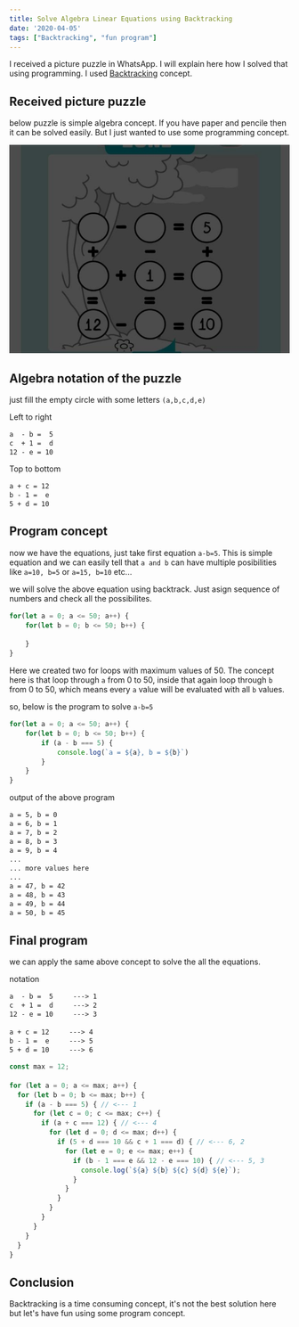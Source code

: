 ```yaml
---
title: Solve Algebra Linear Equations using Backtracking
date: '2020-04-05'
tags: ["Backtracking", "fun program"]
---
```


I received a picture puzzle in WhatsApp. I will explain here how I solved that using programming. I used [Backtracking](http://www.thegeekstuff.com/2014/12/backtracking-example/) concept.

## Received picture puzzle
below puzzle is simple algebra concept. If you have paper and pencile then it can be solved easily. But I just wanted to use some programming concept.

![algebra linear equations](./puzzle.jpeg)

## Algebra notation of the puzzle
just fill the empty circle with some letters `(a,b,c,d,e)`

Left to right
```
a  - b =  5
c  + 1 =  d
12 - e = 10
```

Top to bottom
```
a + c = 12
b - 1 =  e
5 + d = 10
```

## Program concept

now we have the equations, just take first equation `a-b=5`. This is simple equation and we can easily tell that `a and b` can have multiple posibilities like `a=10, b=5` or `a=15, b=10` etc...

we will solve the above equation using backtrack. Just asign sequence of numbers and check all the possibilites. 

```js
for(let a = 0; a <= 50; a++) {
	for(let b = 0; b <= 50; b++) {
		
	}	
}
```
Here we created two for loops with maximum values of 50. The concept here is that loop through `a` from 0 to 50, inside that again loop through `b` from 0 to 50, which means every `a` value will be evaluated with all `b` values.

so, below is the program to solve `a-b=5`
```js
for(let a = 0; a <= 50; a++) {
	for(let b = 0; b <= 50; b++) {
		if (a - b === 5) {
			console.log(`a = ${a}, b = ${b}`)
		}
	}	
}
```

output of the above program 
```
a = 5, b = 0
a = 6, b = 1
a = 7, b = 2
a = 8, b = 3
a = 9, b = 4
...
... more values here
...
a = 47, b = 42
a = 48, b = 43
a = 49, b = 44
a = 50, b = 45
```

## Final program
we can apply the same above concept to solve the all the equations.

notation 
```
a  - b =  5     ---> 1
c  + 1 =  d     ---> 2
12 - e = 10     ---> 3

a + c = 12     ---> 4
b - 1 =  e     ---> 5
5 + d = 10     ---> 6
```

```js
const max = 12;

for (let a = 0; a <= max; a++) {
  for (let b = 0; b <= max; b++) {
    if (a - b === 5) { // <--- 1
      for (let c = 0; c <= max; c++) {
        if (a + c === 12) { // <--- 4
          for (let d = 0; d <= max; d++) {
            if (5 + d === 10 && c + 1 === d) { // <--- 6, 2
              for (let e = 0; e <= max; e++) {
                if (b - 1 === e && 12 - e === 10) { // <--- 5, 3
                  console.log(`${a} ${b} ${c} ${d} ${e}`);
                }
              }
            }
          }
        }
      }
    }
  }
}
```

## Conclusion
Backtracking is a time consuming concept, it's not the best solution here but let's have fun using some program concept.
